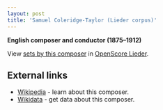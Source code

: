 ```yaml
---
layout: post
title: 'Samuel Coleridge-Taylor (Lieder corpus)'
---
```


__English composer and conductor (1875–1912)__

View [sets by this composer] in [OpenScore Lieder].

[sets by this composer]: https://musescore.com/openscore-lieder-corpus/sets?order=title&text=Coleridge-Taylor,+Samuel
[OpenScore Lieder]: https://musescore.com/openscore-lieder-corpus

## External links

- [Wikipedia] - learn about this composer.
- [Wikidata] - get data about this composer.

[Wikipedia]: https://en.wikipedia.org/wiki/Samuel_Coleridge-Taylor
[Wikidata]: https://www.wikidata.org/wiki/Q739229
